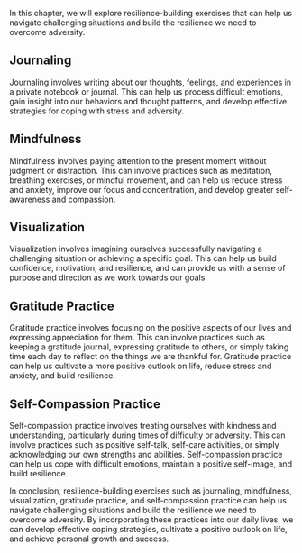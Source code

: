 
In this chapter, we will explore resilience-building exercises that can help us navigate challenging situations and build the resilience we need to overcome adversity.

Journaling
----------

Journaling involves writing about our thoughts, feelings, and experiences in a private notebook or journal. This can help us process difficult emotions, gain insight into our behaviors and thought patterns, and develop effective strategies for coping with stress and adversity.

Mindfulness
-----------

Mindfulness involves paying attention to the present moment without judgment or distraction. This can involve practices such as meditation, breathing exercises, or mindful movement, and can help us reduce stress and anxiety, improve our focus and concentration, and develop greater self-awareness and compassion.

Visualization
-------------

Visualization involves imagining ourselves successfully navigating a challenging situation or achieving a specific goal. This can help us build confidence, motivation, and resilience, and can provide us with a sense of purpose and direction as we work towards our goals.

Gratitude Practice
------------------

Gratitude practice involves focusing on the positive aspects of our lives and expressing appreciation for them. This can involve practices such as keeping a gratitude journal, expressing gratitude to others, or simply taking time each day to reflect on the things we are thankful for. Gratitude practice can help us cultivate a more positive outlook on life, reduce stress and anxiety, and build resilience.

Self-Compassion Practice
------------------------

Self-compassion practice involves treating ourselves with kindness and understanding, particularly during times of difficulty or adversity. This can involve practices such as positive self-talk, self-care activities, or simply acknowledging our own strengths and abilities. Self-compassion practice can help us cope with difficult emotions, maintain a positive self-image, and build resilience.

In conclusion, resilience-building exercises such as journaling, mindfulness, visualization, gratitude practice, and self-compassion practice can help us navigate challenging situations and build the resilience we need to overcome adversity. By incorporating these practices into our daily lives, we can develop effective coping strategies, cultivate a positive outlook on life, and achieve personal growth and success.
